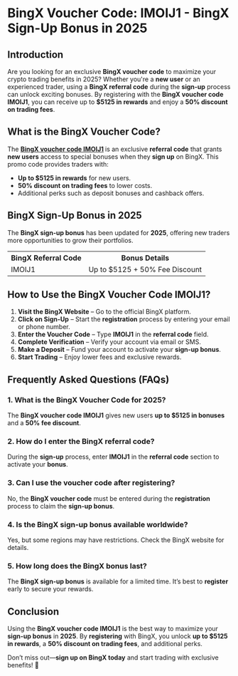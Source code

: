 <h1>BingX Voucher Code: IMOIJ1 - BingX Sign-Up Bonus in 2025</h1>
    
<h2>Introduction</h2>
    <p>Are you looking for an exclusive <strong>BingX voucher code</strong> to maximize your crypto trading benefits in 2025? Whether you're a <strong>new user</strong> or an experienced trader, using a <strong>BingX referral code</strong> during the <strong>sign-up</strong> process can unlock exciting bonuses. By registering with the <strong>BingX voucher code IMOIJ1</strong>, you can receive up to <strong>$5125 in rewards</strong> and enjoy a <strong>50% discount on trading fees</strong>.</p>
    
<h2>What is the BingX Voucher Code?</h2>
    <p>The <strong><a href="https://bingx.com/invite/IMOIJ1" target="_blank">BingX voucher code IMOIJ1</a>
</strong> is an exclusive <strong>referral code</strong> that grants <strong>new users</strong> access to special bonuses when they <strong>sign up</strong> on BingX. This promo code provides traders with:</p>
    <ul>
        <li><strong>Up to $5125 in rewards</strong> for new users.</li>
        <li><strong>50% discount on trading fees</strong> to lower costs.</li>
        <li>Additional perks such as deposit bonuses and cashback offers.</li>
    </ul>
    
<h2>BingX Sign-Up Bonus in 2025</h2>
    <p>The <strong>BingX sign-up bonus</strong> has been updated for <strong>2025</strong>, offering new traders more opportunities to grow their portfolios.</p>
    <table>
        <tr>
            <th>BingX Referral Code</th>
            <th>Bonus Details</th>
        </tr>
        <tr>
            <td>IMOIJ1</td>
            <td>Up to $5125 + 50% Fee Discount</td>
        </tr>
    </table>
    
<h2>How to Use the BingX Voucher Code IMOIJ1?</h2>
    <ol>
        <li><strong>Visit the BingX Website</strong> – Go to the official BingX platform.</li>
        <li><strong>Click on Sign-Up</strong> – Start the <strong>registration</strong> process by entering your email or phone number.</li>
        <li><strong>Enter the Voucher Code</strong> – Type <strong>IMOIJ1</strong> in the <strong>referral code</strong> field.</li>
        <li><strong>Complete Verification</strong> – Verify your account via email or SMS.</li>
        <li><strong>Make a Deposit</strong> – Fund your account to activate your <strong>sign-up bonus</strong>.</li>
        <li><strong>Start Trading</strong> – Enjoy lower fees and exclusive rewards.</li>
    </ol>
    
<h2>Frequently Asked Questions (FAQs)</h2>
<h3>1. What is the BingX Voucher Code for 2025?</h3>
    <p>The <strong>BingX voucher code IMOIJ1</strong> gives new users <strong>up to $5125 in bonuses</strong> and a <strong>50% fee discount</strong>.</p>
    
<h3>2. How do I enter the BingX referral code?</h3>
    <p>During the <strong>sign-up</strong> process, enter <strong>IMOIJ1</strong> in the <strong>referral code</strong> section to activate your <strong>bonus</strong>.</p>
    
<h3>3. Can I use the voucher code after registering?</h3>
    <p>No, the <strong>BingX voucher code</strong> must be entered during the <strong>registration</strong> process to claim the <strong>sign-up bonus</strong>.</p>
    
<h3>4. Is the BingX sign-up bonus available worldwide?</h3>
    <p>Yes, but some regions may have restrictions. Check the BingX website for details.</p>
    
<h3>5. How long does the BingX bonus last?</h3>
    <p>The <strong>BingX sign-up bonus</strong> is available for a limited time. It’s best to <strong>register</strong> early to secure your rewards.</p>
    
<h2>Conclusion</h2>
    <p>Using the <strong>BingX voucher code IMOIJ1</strong> is the best way to maximize your <strong>sign-up bonus</strong> in <strong>2025</strong>. By <strong>registering</strong> with BingX, you unlock <strong>up to $5125 in rewards</strong>, a <strong>50% discount on trading fees</strong>, and additional perks.</p>
    <p>Don’t miss out—<strong>sign up on BingX today</strong> and start trading with exclusive benefits! 🚀</p>
</body>
</html>
